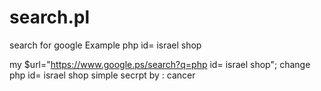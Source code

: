 # search.pl
search for google Example php id= israel shop

my $url="https://www.google.ps/search?q=php id= israel shop"; change php id= israel shop
simple secrpt 
by : cancer
